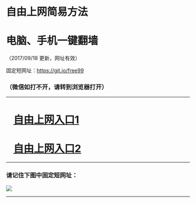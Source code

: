 ﻿# 自由上网简易方法

# 电脑、手机一键翻墙

（2017/09/18 更新，网址有效）

固定短网址：https://git.io/free99

### （微信如打不开，请转到浏览器打开）


***





# &nbsp;&nbsp; <a href="http://ft1102626069.fwq-tz1005.info/fwqtz01.html?t=09180011647 " target="_blank">自由上网入口1</a>
# &nbsp;&nbsp; <a href="http://ft2750214821.fwq-tz1006.info/fwqtz02.html?t=091800130553 " target="_blank">自由上网入口2</a>
***

### 请记住下图中固定短网址：

<img src="https://s3-us-west-2.amazonaws.com/fwq-1001/yjfq-20170905okok.png" /> 


***

